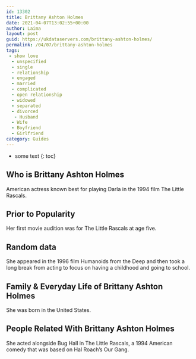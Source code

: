 ```yaml
---
id: 13302
title: Brittany Ashton Holmes
date: 2021-04-07T13:02:55+00:00
author: Laima
layout: post
guid: https://ukdataservers.com/brittany-ashton-holmes/
permalink: /04/07/brittany-ashton-holmes
tags:
 - show love
  - unspecified
  - single
  - relationship
  - engaged
  - married
  - complicated
  - open relationship
  - widowed
  - separated
  - divorced
   - Husband
  - Wife
  - Boyfriend
  - Girlfriend
category: Guides
---
```


* some text
{: toc}


## Who is Brittany Ashton Holmes
                  
                  
                  
American actress known best for playing Darla in the 1994 film The Little Rascals. 
                  
              
            
              
            
                
                
                
## Prior to Popularity
                  
                  
                  
Her first movie audition was for The Little Rascals at age five. 
                  
              
            
              
            
                
                
                
## Random data
                  
                  
                  
She appeared in the 1996 film Humanoids from the Deep and then took a long break from acting to focus on having a childhood and going to school. 
                  
              
            
              
            
                
                
                
## Family & Everyday Life of Brittany Ashton Holmes
                  
                  
                  
She was born in the United States.
                  
              
            
              
            
                
                
                
## People Related With Brittany Ashton Holmes
                  
                  
                  
She acted alongside Bug Hall in The Little Rascals, a 1994 American comedy that was based on Hal Roach&#8217;s Our Gang. 
                  
              
            
              
            
                
              
            
              
              
            
            
              
            
          
          
          